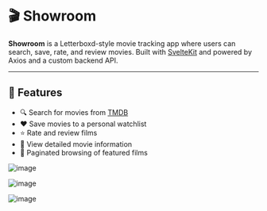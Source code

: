 # 🎬 Showroom

**Showroom** is a Letterboxd-style movie tracking app where users can search, save, rate, and review movies. Built with [SvelteKit](https://kit.svelte.dev/) and powered by Axios and a custom backend API.

---

## 🌟 Features

- 🔍 Search for movies from [TMDB](https://www.themoviedb.org/)
- ❤️ Save movies to a personal watchlist
- ⭐ Rate and review films
- 📖 View detailed movie information
- 📂 Paginated browsing of featured films

![image](https://github.com/user-attachments/assets/6ffa9c4d-0555-42ab-935b-7958e6683921)

![image](https://github.com/user-attachments/assets/3ea7f7d7-aba7-4085-b572-ecb948b298cb)

![image](https://github.com/user-attachments/assets/b984ea69-ff09-4c3e-9ad8-ad67aa10e47d)


